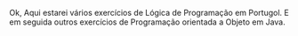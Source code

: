Ok, Aqui estarei vários exercícios de Lógica de Programação em Portugol. E em seguida outros exercícios de Programação orientada a Objeto em Java.
